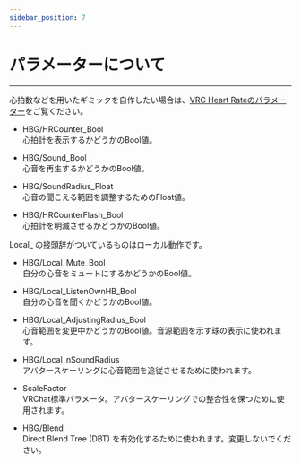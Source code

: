 ```yaml
---
sidebar_position: 7
---
```


# パラメーターについて
---

心拍数などを用いたギミックを自作したい場合は、[VRC Heart Rateのパラメーター](/vrc-heart-rate/development/#パラメーターについて)をご覧ください。

- HBG/HRCounter_Bool  
心拍計を表示するかどうかのBool値。

- HBG/Sound_Bool  
心音を再生するかどうかのBool値。

- HBG/SoundRadius_Float  
心音の聞こえる範囲を調整するためのFloat値。

- HBG/HRCounterFlash_Bool  
心拍計を明滅させるかどうかのBool値。

Local_ の接頭辞がついているものはローカル動作です。

- HBG/Local_Mute_Bool  
自分の心音をミュートにするかどうかのBool値。

- HBG/Local_ListenOwnHB_Bool  
自分の心音を聞くかどうかのBool値。

- HBG/Local_AdjustingRadius_Bool  
心音範囲を変更中かどうかのBool値。音源範囲を示す球の表示に使われます。

- HBG/Local_nSoundRadius  
アバタースケーリングに心音範囲を追従させるために使われます。

- ScaleFactor  
VRChat標準パラメータ。アバタースケーリングでの整合性を保つために使用されます。

- HBG/Blend  
Direct Blend Tree (DBT) を有効化するために使われます。変更しないでください。